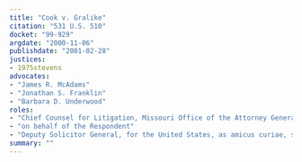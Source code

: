 ```yaml
---
title: "Cook v. Gralike"
citation: "531 U.S. 510"
docket: "99-929"
argdate: "2000-11-06"
publishdate: "2001-02-28"
justices:
- 1975stevens
advocates:
- "James R. McAdams"
- "Jonathan S. Franklin"
- "Barbara D. Underwood"
roles:
- "Chief Counsel for Litigation, Missouri Office of the Attorney General, on behalf of the Petitioner"
- "on behalf of the Respondent"
- "Deputy Solicitor General, for the United States, as amicus curiae, supporting the Respondent"
summary: ""
---
```


